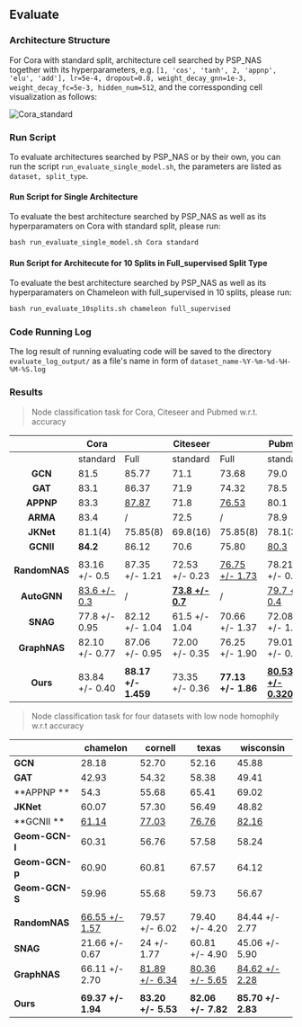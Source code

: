 ## Evaluate

### Architecture Structure

For Cora with standard split, architecture cell searched by PSP_NAS together with its hyperparameters, e.g. `[1, 'cos', 'tanh', 2, 'appnp', 'elu', 'add'], lr=5e-4, dropout=0.8, weight_decay_gnn=1e-3, weight_decay_fc=5e-3, hidden_num=512`, and the corressponding cell visualization as follows:

![Cora_standard](/Users/wwj/workspace/code_public/PSP/figures/Cora_standard.png)

### Run Script

To evaluate architectures searched by PSP_NAS or by their own, you can run the script `run_evaluate_single_model.sh`, the parameters are listed as `dataset, split_type`.

#### Run Script for Single Architecture

To evaluate the best architecture searched by PSP_NAS  as well as its hyperparamaters on Cora with standard split, please run: 

```python
bash run_evaluate_single_model.sh Cora standard
```

#### Run Script for Architecute for 10 Splits in Full_supervised Split Type

To evaluate the best architecture searched by PSP_NAS  as well as its hyperparamaters on Chameleon with full_supervised in 10 splits, please run: 

```python
bash run_evaluate_10splits.sh chameleon full_supervised
```

### Code Running Log

The log result of running evaluating code will be saved to the directory `evaluate_log_output/` as a file's name in form of `dataset_name-%Y-%m-%d-%H-%M-%S.log`

### Results

> Node classification task for Cora, Citeseer and Pubmed w.r.t. accuracy

|               | Cora                |                     | Citeseer                |                       | Pubmed                     |                       |
| :-----------: | ------------------- | ------------------- | ----------------------- | --------------------- | -------------------------- | --------------------- |
|               | standard            | Full                | standard                | Full                  | standard                   | full                  |
|    **GCN**    | 81.5                | 85.77               | 71.1                    | 73.68                 | 79.0                       | 88.13                 |
|    **GAT**    | 83.1                | 86.37               | 71.9                    | 74.32                 | 78.5                       | 87.62                 |
|   **APPNP**   | 83.3                | <u>87.87</u>        | 71.8                    | <u>76.53</u>          | 80.1                       | <u>89.40</u>          |
|   **ARMA**    | 83.4                | /                   | 72.5                    | /                     | 78.9                       | /                     |
|   **JKNet**   | 81.1(4)             | 75.85(8)            | 69.8(16)                | 75.85(8)              | 78.1(32)                   | 88.94(64)             |
|   **GCNII**   | **84.2**            | 86.12               | 70.6                    | 75.80                 | <u>80.3</u>                | 79.3                  |
|               |                     |                     |                         |                       |                            |                       |
| **RandomNAS** | 83.16 +/- 0.5       | 87.35 +/- 1.21      | 72.53 +/- 0.23          | <u>76.75 +/- 1.73</u> | 78.21 +/- 0.34             | <u>89.96 +/- 0.40</u> |
|  **AutoGNN**  | <u>83.6 +/- 0.3</u> | /                   | <u>**73.8 +/- 0.7**</u> | /                     | <u>79.7 +/- 0.4</u>        | /                     |
|   **SNAG**    | 77.8 +/- 0.95       | 82.12 +/- 1.04      | 61.5 +/- 1.04           | 70.66 +/- 1.37        | 72.08 +/- 1.09             | 85.48 +/- 0.39        |
| **GraphNAS**  | 82.10 +/- 0.77      | 87.06 +/- 0.95      | 72.00 +/- 0.35          | 76.25 +/- 1.90        | 79.01 +/- 0.48             | 89.70 +- 0.48         |
|               |                     |                     |                         |                       |                            |                       |
|   **Ours**    | 83.84 +/- 0.40      | **88.17 +/- 1.459** | 73.35 +/- 0.36          | **77.13 +/- 1.86**    | <u>**80.53 +/- 0.320**</u> | **90.04 +/- 0.44**    |



> Node classification task for four datasets with low node homophily w.r.t accuracy

|                | chamelon              | cornell               | texas                 | wisconsin             |
| :------------- | --------------------- | --------------------- | --------------------- | --------------------- |
| **GCN**        | 28.18                 | 52.70                 | 52.16                 | 45.88                 |
| **GAT**        | 42.93                 | 54.32                 | 58.38                 | 49.41                 |
| **APPNP **     | 54.3                  | 55.68                 | 65.41                 | 69.02                 |
| **JKNet**      | 60.07                 | 57.30                 | 56.49                 | 48.82                 |
| **GCNII **     | <u>61.14</u>          | <u>77.03</u>          | <u>76.76</u>          | <u>82.16</u>          |
| **Geom-GCN-I** | 60.31                 | 56.76                 | 57.58                 | 58.24                 |
| **Geom-GCN-p** | 60.90                 | 60.81                 | 67.57                 | 64.12                 |
| **Geom-GCN-S** | 59.96                 | 55.68                 | 59.73                 | 56.67                 |
|                |                       |                       |                       |                       |
| **RandomNAS**  | <u>66.55 +/- 1.57</u> | 79.57 +/- 6.02        | 79.40 +/- 4.20        | 84.44 +/- 2.77        |
| **SNAG**       | 21.66 +/- 0.67        | 24 +/- 1.77           | 60.81 +/- 4.90        | 45.06 +/- 5.90        |
| **GraphNAS**   | 66.11 +/- 2.70        | <u>81.89 +/- 6.34</u> | <u>80.36 +/- 5.65</u> | <u>84.62 +/- 2.28</u> |
|                |                       |                       |                       |                       |
| **Ours**       | **69.37 +/- 1.94**    | **83.20 +/- 5.53**    | **82.06 +/- 7.82**    | **85.70 +/- 2.83**    |

